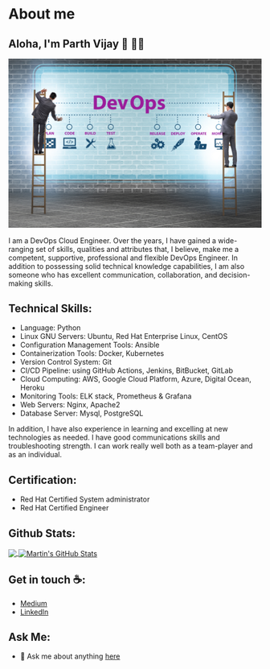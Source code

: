 # About me

## Aloha, I'm Parth Vijay :wave: :man_technologist:

<img src="./assets/banner.jpg" alt="DevOps Engineer">

<!-- <p align="center"> 
  Visitor count<br>
  <img src="https://profile-counter.glitch.me/parth1625/count.svg" />
</p> -->

I am a DevOps Cloud Engineer. Over the years, I have gained a wide-ranging set of skills, qualities and attributes that, I believe, make me a competent, supportive, professional and flexible DevOps Engineer. In addition to possessing solid technical knowledge capabilities, I am also someone who has excellent communication, collaboration, and decision-making skills.

## Technical Skills:

- Language: Python
- Linux GNU Servers: Ubuntu, Red Hat Enterprise Linux, CentOS
- Configuration Management Tools: Ansible
- Containerization Tools: Docker, Kubernetes
- Version Control System: Git
- CI/CD Pipeline: using GitHub Actions, Jenkins, BitBucket, GitLab
- Cloud Computing: AWS, Google Cloud Platform, Azure, Digital Ocean, Heroku
- Monitoring Tools: ELK stack, Prometheus & Grafana
- Web Servers: Nginx, Apache2
- Database Server: Mysql, PostgreSQL

In addition, I have also experience in learning and excelling at new technologies as needed. I have good communications skills and troubleshooting strength. I can work really well both as a team-player and as an individual.

## Certification:

- Red Hat Certified System administrator
- Red Hat Certified Engineer

## Github Stats:

<a href="https://github.com/parth1625/parth1625">
  <img align="center" src="https://github-readme-stats.vercel.app/api/top-langs/?username=parth1625&hide=java,html,tex&title_color=ffffff&text_color=c9cacc&icon_color=2bbc8a&bg_color=1d1f21&langs_count=3" />
</a>
<a href="https://github.com/parth1625/parth1625">
  <img align="center" src="https://github-readme-stats.vercel.app/api?username=parth1625&show_icons=true&line_height=27&count_private=true&title_color=ffffff&text_color=c9cacc&icon_color=2bbc8a&bg_color=1d1f21" alt="Martin's GitHub Stats" />
</a>
<!-- <p align="center"> <img src="https://github-readme-stats.vercel.app/api?username=parth1625&show_icons=true&theme=gotham" alt="parth1625" /> -->

## Get in touch :coffee:: 

- [Medium](https://parth-24073.medium.com/)
- [LinkedIn](https://www.linkedin.com/in/parth-vijay-131bb9189)

## Ask Me:

-  💬 Ask me about anything [here](https://github.com/parth1625/parth1625/issues)